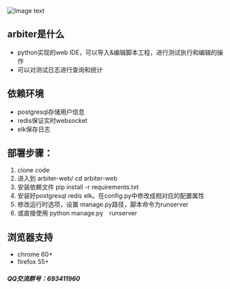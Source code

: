 ![Image text](https://github.com/shimine/cua-arbiter/blob/master/doc/import.gif)
## arbiter是什么
- python实现的web IDE，可以导入&编辑脚本工程，进行测试执行和编辑的操作
- 可以对测试日志进行查询和统计

## 依赖环境
- postgresql存储用户信息
- redis保证实时websocket
- elk保存日志

## 部署步骤：
1. clone code
2. 进入到 arbiter-web/ cd arbiter-web
3. 安装依赖文件 pip install -r requirements.txt
4. 安装好postgresql redis elk。在config.py中修改成相对应的配置属性
5. 修改运行时选项，设置 manage.py路径，脚本命令为runserver
6. 或直接使用 python manage.py　runserver

## 浏览器支持
- chrome 60+
- firefox 55+

##### QQ交流群号：693411960
